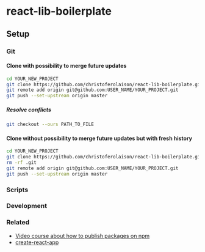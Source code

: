 # react-lib-boilerplate
## Setup

### Git

#### Clone with possibility to merge future updates
```bash
cd YOUR_NEW_PROJECT
git clone https://github.com/christoferolaison/react-lib-boilerplate.git --origin upstream .
git remote add origin git@github.com:USER_NAME/YOUR_PROJECT.git
git push --set-upstream origin master
```
##### Resolve conflicts
```bash
git checkout --ours PATH_TO_FILE
```

#### Clone without possibility to merge future updates but with fresh history
```bash
cd YOUR_NEW_PROJECT
git clone https://github.com/christoferolaison/react-lib-boilerplate.git .
rm -rf .git
git remote add origin git@github.com:USER_NAME/YOUR_PROJECT.git
git push --set-upstream origin master
```

### Scripts
### Development
### Related
- [Video course about how to publish packages on npm](https://egghead.io/courses/publish-javascript-packages-on-npm)
- [create-react-app](https://github.com/facebookincubator/create-react-app)
